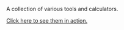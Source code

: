 A collection of various tools and calculators.

<a href="http://kevingrandon.github.com/webtools/">Click here to see them in action.</a>